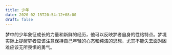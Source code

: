 ```yaml
---
title: 少年
date: 2020-02-15T20:54:12+08:00
draft: false
---
```


梦中的少年象征成长的力量和新鲜的经历，他可以反映梦者自身的性格特点。梦境实际上提醒梦者应该注意保持自己年轻的心态和纯洁的思想，尤其不能失去面对困难应该无所畏惧的勇气。